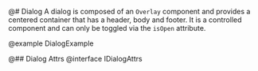 @# Dialog
A dialog is composed of an `Overlay` component and provides a centered container that has a header, body and footer. It is a controlled component and can only be toggled via the `isOpen` attribute.

@example DialogExample

@## Dialog Attrs
@interface IDialogAttrs
